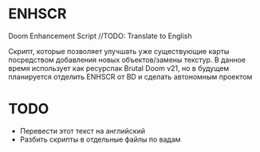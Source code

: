 # ENHSCR
Doom Enhancement Script
//TODO: Translate to English

Скрипт, которые позволяет улучшать уже существующие карты посредством добавления новых объектов/замены текстур.
В данное время использует как ресурспак Brutal Doom v21, но в будущем планируется отделить ENHSCR от BD и сделать автономным проектом

# TODO
 - Перевести этот текст на английский
 - Разбить скрипты в отдельные файлы по вадам
